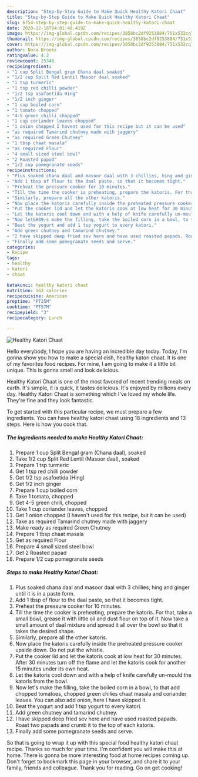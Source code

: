 ```yaml
---
description: "Step-by-Step Guide to Make Quick Healthy Katori Chaat"
title: "Step-by-Step Guide to Make Quick Healthy Katori Chaat"
slug: 6754-step-by-step-guide-to-make-quick-healthy-katori-chaat
date: 2020-12-16T04:01:48.419Z
image: https://img-global.cpcdn.com/recipes/3858bc2df9253884/751x532cq70/healthy-katori-chaat-recipe-main-photo.jpg
thumbnail: https://img-global.cpcdn.com/recipes/3858bc2df9253884/751x532cq70/healthy-katori-chaat-recipe-main-photo.jpg
cover: https://img-global.cpcdn.com/recipes/3858bc2df9253884/751x532cq70/healthy-katori-chaat-recipe-main-photo.jpg
author: Nora Brooks
ratingvalue: 4.2
reviewcount: 25348
recipeingredient:
- "1 cup Split Bengal gram Chana daal soaked"
- "1/2 cup Split Red Lentil Masoor daal soaked"
- "1 tsp turmeric"
- "1 tsp red chilli powder"
- "1/2 tsp asafoetida Hing"
- "1/2 inch ginger"
- "1 cup boiled corn"
- "1 tomato chopped"
- "4-5 green chilli chopped"
- "1 cup coriander leaves chopped"
- "1 onion chopped I havent used for this recipe but it can be used"
- "as required Tamarind chutney made with jaggery"
- "as required Green Chutney"
- "1 tbsp chaat masala"
- "as required Flour"
- "4 small sized steel bowl"
- "2 Roasted papad"
- "1/2 cup pomegranate seeds"
recipeinstructions:
- "Plus soaked chana daal and masoor daal with 3 chillies, hing and ginger until it is in a paste form."
- "Add 1 tbsp of flour to the daal paste, so that it becomes tight."
- "Preheat the pressure cooker for 10 minutes."
- "Till the time the cooker is preheating, prepare the katoris. For that, take a small bowl, grease it with little oil and dust flour on top of it. Now take a small amount of daal mixture and spread it all over the bowl so that it takes the desired shape."
- "Similarly, prepare all the other katoris."
- "Now place the katoris carefully inside the preheated pressure cooker upside down. Do not put the whistle."
- "Put the cooker lid and let the katoris cook at low heat for 30 minutes. After 30 minutes turn off the flame and let the katoris cook for another 15 minutes under its own heat."
- "Let the katoris cool down and with a help of knife carefully un-mould the katoris from the bowl."
- "Now let&#39;s make the filling, take the boiled corn in a bowl, to that add chopped tomatoes, chopped green chilies chaat masala and coriander leaves. You can also add onion, here I have skipped it."
- "Beat the yogurt and add 1 tsp yogurt to every katori."
- "Add green chutney and tamarind chutney."
- "I have skipped deep fried sev here and have used roasted papads. Roast two papads and crumb it to the top of each katoris."
- "Finally add some pomegranate seeds and serve."
categories:
- Recipe
tags:
- healthy
- katori
- chaat

katakunci: healthy katori chaat 
nutrition: 163 calories
recipecuisine: American
preptime: "PT25M"
cooktime: "PT57M"
recipeyield: "3"
recipecategory: Lunch

---
```



![Healthy Katori Chaat](https://img-global.cpcdn.com/recipes/3858bc2df9253884/751x532cq70/healthy-katori-chaat-recipe-main-photo.jpg)

Hello everybody, I hope you are having an incredible day today. Today, I'm gonna show you how to make a special dish, healthy katori chaat. It is one of my favorites food recipes. For mine, I am going to make it a little bit unique. This is gonna smell and look delicious.

Healthy Katori Chaat is one of the most favored of recent trending meals on earth. It's simple, it is quick, it tastes delicious. It's enjoyed by millions every day. Healthy Katori Chaat is something which I've loved my whole life. They're fine and they look fantastic.




To get started with this particular recipe, we must prepare a few ingredients. You can have healthy katori chaat using 18 ingredients and 13 steps. Here is how you cook that.

<!--inarticleads1-->

##### The ingredients needed to make Healthy Katori Chaat:

1. Prepare 1 cup Split Bengal gram (Chana daal), soaked
1. Take 1/2 cup Split Red Lentil (Masoor daal), soaked
1. Prepare 1 tsp turmeric
1. Get 1 tsp red chilli powder
1. Get 1/2 tsp asafoetida (Hing)
1. Get 1/2 inch ginger
1. Prepare 1 cup boiled corn
1. Take 1 tomato, chopped
1. Get 4-5 green chilli, chopped
1. Take 1 cup coriander leaves, chopped
1. Get 1 onion chopped (I haven&#39;t used for this recipe, but it can be used)
1. Take as required Tamarind chutney made with jaggery
1. Make ready as required Green Chutney
1. Prepare 1 tbsp chaat masala
1. Get as required Flour
1. Prepare 4 small sized steel bowl
1. Get 2 Roasted papad
1. Prepare 1/2 cup pomegranate seeds




<!--inarticleads2-->

##### Steps to make Healthy Katori Chaat:

1. Plus soaked chana daal and masoor daal with 3 chillies, hing and ginger until it is in a paste form.
1. Add 1 tbsp of flour to the daal paste, so that it becomes tight.
1. Preheat the pressure cooker for 10 minutes.
1. Till the time the cooker is preheating, prepare the katoris. For that, take a small bowl, grease it with little oil and dust flour on top of it. Now take a small amount of daal mixture and spread it all over the bowl so that it takes the desired shape.
1. Similarly, prepare all the other katoris.
1. Now place the katoris carefully inside the preheated pressure cooker upside down. Do not put the whistle.
1. Put the cooker lid and let the katoris cook at low heat for 30 minutes. After 30 minutes turn off the flame and let the katoris cook for another 15 minutes under its own heat.
1. Let the katoris cool down and with a help of knife carefully un-mould the katoris from the bowl.
1. Now let&#39;s make the filling, take the boiled corn in a bowl, to that add chopped tomatoes, chopped green chilies chaat masala and coriander leaves. You can also add onion, here I have skipped it.
1. Beat the yogurt and add 1 tsp yogurt to every katori.
1. Add green chutney and tamarind chutney.
1. I have skipped deep fried sev here and have used roasted papads. Roast two papads and crumb it to the top of each katoris.
1. Finally add some pomegranate seeds and serve.




So that is going to wrap it up with this special food healthy katori chaat recipe. Thanks so much for your time. I'm confident you will make this at home. There is gonna be more interesting food at home recipes coming up. Don't forget to bookmark this page in your browser, and share it to your family, friends and colleague. Thank you for reading. Go on get cooking!
